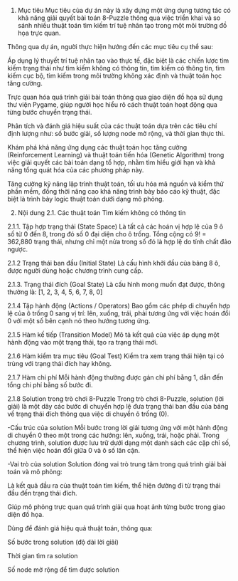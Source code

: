 1. Mục tiêu
Mục tiêu của dự án này là xây dựng một ứng dụng tương tác có khả năng giải quyết bài toán 8-Puzzle thông qua việc triển khai và so sánh nhiều thuật toán tìm kiếm trí tuệ nhân tạo trong một môi trường đồ họa trực quan.

Thông qua dự án, người thực hiện hướng đến các mục tiêu cụ thể sau:

Áp dụng lý thuyết trí tuệ nhân tạo vào thực tế, đặc biệt là các chiến lược tìm kiếm trạng thái như tìm kiếm không có thông tin, tìm kiếm có thông tin, tìm kiếm cục bộ, tìm kiếm trong môi trường không xác định và thuật toán học tăng cường.

Trực quan hóa quá trình giải bài toán thông qua giao diện đồ họa sử dụng thư viện Pygame, giúp người học hiểu rõ cách thuật toán hoạt động qua từng bước chuyển trạng thái.

Phân tích và đánh giá hiệu suất của các thuật toán dựa trên các tiêu chí định lượng như: số bước giải, số lượng node mở rộng, và thời gian thực thi.

Khám phá khả năng ứng dụng các thuật toán học tăng cường (Reinforcement Learning) và thuật toán tiến hóa (Genetic Algorithm) trong việc giải quyết các bài toán dạng tổ hợp, nhằm tìm hiểu giới hạn và khả năng tổng quát hóa của các phương pháp này.

Tăng cường kỹ năng lập trình thuật toán, tối ưu hóa mã nguồn và kiểm thử phần mềm, đồng thời nâng cao khả năng trình bày báo cáo kỹ thuật, đặc biệt là trình bày logic thuật toán dưới dạng mô phỏng.

2. Nội dung
2.1. Các thuật toán Tìm kiếm không có thông tin

2.1.1. Tập hợp trạng thái (State Space)
Là tất cả các hoán vị hợp lệ của 9 ô số từ 0 đến 8, trong đó số 0 đại diện cho ô trống. Tổng cộng có 9! = 362,880 trạng thái, nhưng chỉ một nửa trong số đó là hợp lệ do tính chất đảo ngược.

2.1.2 Trạng thái ban đầu (Initial State)
Là cấu hình khởi đầu của bảng 8 ô, được người dùng hoặc chương trình cung cấp.

2.1.3. Trạng thái đích (Goal State)
Là cấu hình mong muốn đạt được, thông thường là:
[1, 2, 3,
 4, 5, 6,
 7, 8, 0]

2.1.4 Tập hành động (Actions / Operators)
Bao gồm các phép di chuyển hợp lệ của ô trống 0 sang vị trí: lên, xuống, trái, phải tương ứng với việc hoán đổi 0 với một số bên cạnh nó theo hướng tương ứng.

2.1.5 Hàm kế tiếp (Transition Model)
Mô tả kết quả của việc áp dụng một hành động vào một trạng thái, tạo ra trạng thái mới.

2.1.6 Hàm kiểm tra mục tiêu (Goal Test)
Kiểm tra xem trạng thái hiện tại có trùng với trạng thái đích hay không. 

2.1.7 Hàm chi phí 
Mỗi hành động thường được gán chi phí bằng 1, dẫn đến tổng chi phí bằng số bước đi. 
 
2.1.8  Solution trong trò chơi 8-Puzzle 
Trong trò chơi 8-Puzzle, solution (lời giải) là một dãy các bước di chuyển hợp lệ đưa trạng thái ban đầu của bảng về trạng thái đích thông qua việc di chuyển ô trống (0).

-Cấu trúc của solution
Mỗi bước trong lời giải tương ứng với một hành động di chuyển 0 theo một trong các hướng: lên, xuống, trái, hoặc phải. Trong chương trình, solution được lưu trữ dưới dạng một danh sách các cặp chỉ số, thể hiện việc hoán đổi giữa 0 và ô số lân cận.

-Vai trò của solution
Solution đóng vai trò trung tâm trong quá trình giải bài toán và mô phỏng:

Là kết quả đầu ra của thuật toán tìm kiếm, thể hiện đường đi từ trạng thái đầu đến trạng thái đích.

Giúp mô phỏng trực quan quá trình giải qua hoạt ảnh từng bước trong giao diện đồ họa.

Dùng để đánh giá hiệu quả thuật toán, thông qua:

Số bước trong solution (độ dài lời giải)

Thời gian tìm ra solution

Số node mở rộng để tìm được solution

